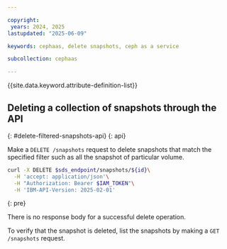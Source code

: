 ```yaml
---

copyright:
 years: 2024, 2025
lastupdated: "2025-06-09"

keywords: cephaas, delete snapshots, ceph as a service

subcollection: cephaas

---
```


{{site.data.keyword.attribute-definition-list}}


## Deleting a collection of snapshots through the API
{: #delete-filtered-snapshots-api}
{: api}

Make a `DELETE /snapshots` request to delete snapshots that match the specified filter such as all the snapshot of particular volume. 

```sh
curl -X DELETE $sds_endpoint/snapshots/${id}\
  -H 'accept: application/json'\
  -H "Authorization: Bearer $IAM_TOKEN"\
  -H 'IBM-API-Version: 2025-02-01'
```
{: pre}

There is no response body for a successful delete operation.

To verify that the snapshot is deleted, list the snapshots by making a `GET /snapshots` request.
